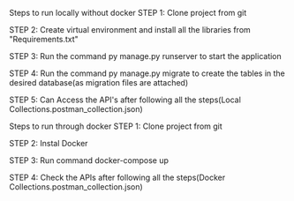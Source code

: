 Steps to run locally without docker
STEP 1: Clone project from git

STEP 2: Create virtual environment and install all the libraries from "Requirements.txt"

STEP 3: Run the command py manage.py runserver to start the application

STEP 4: Run the command py manage.py migrate to create the tables in the desired database(as migration files are attached)

STEP 5: Can Access the API's after following all the steps(Local Collections.postman_collection.json)

Steps to run through docker
STEP 1: Clone project from git

STEP 2: Instal Docker

STEP 3: Run command docker-compose up

STEP 4: Check the APIs after following all the steps(Docker Collections.postman_collection.json)